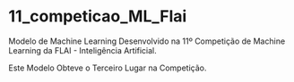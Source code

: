 # 11_competicao_ML_Flai
Modelo de Machine Learning Desenvolvido na 11º Competição de Machine Learning da FLAI - Inteligência Artificial.


Este Modelo Obteve o Terceiro Lugar na Competição.
